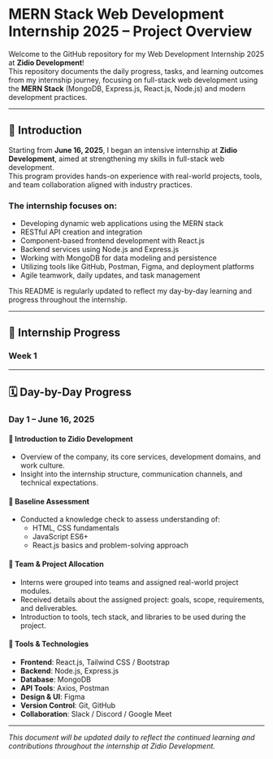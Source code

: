 # MERN Stack Web Development Internship 2025 – Project Overview

Welcome to the GitHub repository for my Web Development Internship 2025 at **Zidio Development**!  
This repository documents the daily progress, tasks, and learning outcomes from my internship journey, focusing on full-stack web development using the **MERN Stack** (MongoDB, Express.js, React.js, Node.js) and modern development practices.

---

## 📌 Introduction

Starting from **June 16, 2025**, I began an intensive internship at **Zidio Development**, aimed at strengthening my skills in full-stack web development.  
This program provides hands-on experience with real-world projects, tools, and team collaboration aligned with industry practices.

### The internship focuses on:
- Developing dynamic web applications using the MERN stack  
- RESTful API creation and integration  
- Component-based frontend development with React.js  
- Backend services using Node.js and Express.js  
- Working with MongoDB for data modeling and persistence  
- Utilizing tools like GitHub, Postman, Figma, and deployment platforms  
- Agile teamwork, daily updates, and task management

This README is regularly updated to reflect my day-by-day learning and progress throughout the internship.

---

## 📅 Internship Progress

### Week 1

---

## 🗓️ Day-by-Day Progress

### Day 1 – June 16, 2025

#### 🔹 Introduction to Zidio Development
- Overview of the company, its core services, development domains, and work culture.
- Insight into the internship structure, communication channels, and technical expectations.

#### 🔹 Baseline Assessment
- Conducted a knowledge check to assess understanding of:
  - HTML, CSS fundamentals  
  - JavaScript ES6+  
  - React.js basics and problem-solving approach

#### 🔹 Team & Project Allocation
- Interns were grouped into teams and assigned real-world project modules.
- Received details about the assigned project: goals, scope, requirements, and deliverables.
- Introduction to tools, tech stack, and libraries to be used during the project.

#### 🧰 Tools & Technologies
- **Frontend**: React.js, Tailwind CSS / Bootstrap  
- **Backend**: Node.js, Express.js  
- **Database**: MongoDB  
- **API Tools**: Axios, Postman  
- **Design & UI**: Figma  
- **Version Control**: Git, GitHub  
- **Collaboration**: Slack / Discord / Google Meet

---

_This document will be updated daily to reflect the continued learning and contributions throughout the internship at Zidio Development._

